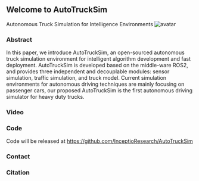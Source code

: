## Welcome to AutoTruckSim
Autonomous Truck Simulation for Intelligence Environments
![avatar](https://github.com/InceptioResearch/InceptioResearch.github.io/img/banner.png)
### Abstract
In this paper, we introduce AutoTruckSim, an open-sourced autonomous truck simulation environment for intelligent algorithm development and fast deployment. AutoTruckSim is developed based on the middle-ware ROS2, and provides three independent and decouplable modules: sensor simulation, traffic simulation, and truck model. Current simulation environments for autonomous driving techniques are mainly focusing on passenger cars, our proposed AutoTruckSim is the first autonomous driving simulator for heavy duty trucks. 

### Video


### Code
Code will be released at https://github.com/InceptioResearch/AutoTruckSim

### Contact


### Citation
